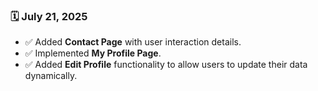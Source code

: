 ### 🗓️ July 21, 2025
- ✅ Added **Contact Page** with user interaction details.
- ✅ Implemented **My Profile Page**.
- ✅ Added **Edit Profile** functionality to allow users to update their data dynamically.
